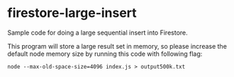 # firestore-large-insert
Sample code for doing a large sequential insert into Firestore.

This program will store a large result set in memory, so please increase the default node memory size by running this code with following flag:

```console
node --max-old-space-size=4096 index.js > output500k.txt
```

